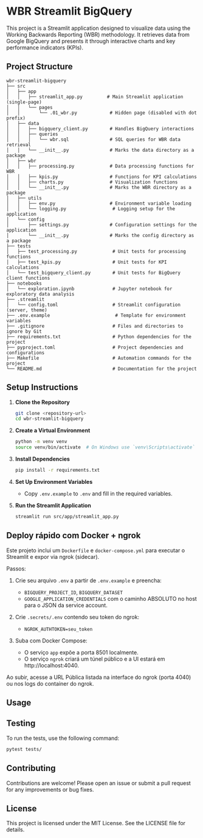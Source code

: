 # WBR Streamlit BigQuery

This project is a Streamlit application designed to visualize data using the Working Backwards Reporting (WBR) methodology. It retrieves data from Google BigQuery and presents it through interactive charts and key performance indicators (KPIs).

## Project Structure

```
wbr-streamlit-bigquery
├── src
│   ├── app
│   │   ├── streamlit_app.py         # Main Streamlit application (single-page)
│   │   └── pages
│   │       └── .01_wbr.py            # Hidden page (disabled with dot prefix)
│   ├── data
│   │   ├── bigquery_client.py        # Handles BigQuery interactions
│   │   ├── queries
│   │   │   └── wbr.sql               # SQL queries for WBR data retrieval
│   │   └── __init__.py               # Marks the data directory as a package
│   ├── wbr
│   │   ├── processing.py             # Data processing functions for WBR
│   │   ├── kpis.py                   # Functions for KPI calculations
│   │   ├── charts.py                 # Visualization functions
│   │   └── __init__.py               # Marks the WBR directory as a package
│   ├── utils
│   │   ├── env.py                    # Environment variable loading
│   │   └── logging.py                 # Logging setup for the application
│   └── config
│       ├── settings.py               # Configuration settings for the application
│       └── __init__.py               # Marks the config directory as a package
├── tests
│   ├── test_processing.py             # Unit tests for processing functions
│   ├── test_kpis.py                   # Unit tests for KPI calculations
│   └── test_bigquery_client.py        # Unit tests for BigQuery client functions
├── notebooks
│   └── exploration.ipynb              # Jupyter notebook for exploratory data analysis
├── .streamlit
│   └── config.toml                    # Streamlit configuration (server, theme)
├── .env.example                        # Template for environment variables
├── .gitignore                         # Files and directories to ignore by Git
├── requirements.txt                   # Python dependencies for the project
├── pyproject.toml                     # Project dependencies and configurations
├── Makefile                           # Automation commands for the project
└── README.md                          # Documentation for the project
```

## Setup Instructions

1. **Clone the Repository**
   ```bash
   git clone <repository-url>
   cd wbr-streamlit-bigquery
   ```

2. **Create a Virtual Environment**
   ```bash
   python -m venv venv
   source venv/bin/activate  # On Windows use `venv\Scripts\activate`
   ```

3. **Install Dependencies**
   ```bash
   pip install -r requirements.txt
   ```

4. **Set Up Environment Variables**
   - Copy `.env.example` to `.env` and fill in the required variables.

5. **Run the Streamlit Application**
   ```bash
   streamlit run src/app/streamlit_app.py
   ```


## Deploy rápido com Docker + ngrok

Este projeto inclui um `Dockerfile` e `docker-compose.yml` para executar o Streamlit e expor via ngrok (sidecar).

Passos:

1) Crie seu arquivo `.env` a partir de `.env.example` e preencha:
   - `BIGQUERY_PROJECT_ID`, `BIGQUERY_DATASET`
   - `GOOGLE_APPLICATION_CREDENTIALS` com o caminho ABSOLUTO no host para o JSON da service account.

2) Crie `.secrets/.env` contendo seu token do ngrok:
   - `NGROK_AUTHTOKEN=seu_token`

3) Suba com Docker Compose:

   - O serviço `app` expõe a porta 8501 localmente.
   - O serviço `ngrok` criará um túnel público e a UI estará em http://localhost:4040.

Ao subir, acesse a URL Pública listada na interface do ngrok (porta 4040) ou nos logs do container do ngrok.

## Usage


## Testing

To run the tests, use the following command:
```bash
pytest tests/
```

## Contributing

Contributions are welcome! Please open an issue or submit a pull request for any improvements or bug fixes.

## License

This project is licensed under the MIT License. See the LICENSE file for details.